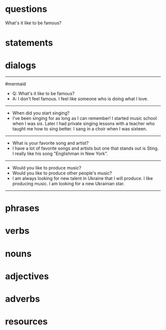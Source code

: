 # questions
What's it like to be famous?

# statements

# dialogs
---
#mermaid 
- Q: What's it like to be famous?
- A: I don't feel famous. I feel like someone who is doing what I love.
---
- When did you start singing?
- I've been singing for as long as I can remember! I started music school when I was six. Later I had private singing lessons with a teacher who taught me how to sing better. I sang in a choir when I was sixteen. 
---
- What is your favorite song and artist?
- I have a lot of favorite songs and artists but one that stands out is Sting. I really like his song "Englishman in  New York".

---
- Would you like to produce music?
- Would you like to produce other people's  music?
- I am always looking for new talent in Ukraine that I will produce. I like producing music. I am looking for a new Ukrainian star.
---


# phrases

# verbs

# nouns

# adjectives

# adverbs

# resources
